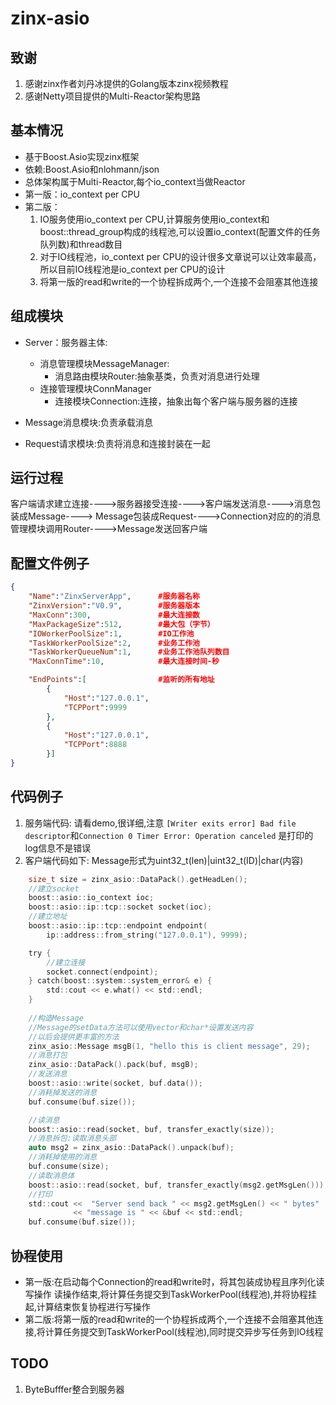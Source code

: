 # zinx-asio

## 致谢

1. 感谢zinx作者刘丹冰提供的Golang版本zinx视频教程
2. 感谢Netty项目提供的Multi-Reactor架构思路

## 基本情况
+ 基于Boost.Asio实现zinx框架
+ 依赖:Boost.Asio和nlohmann/json
+ 总体架构属于Multi-Reactor,每个io_context当做Reactor
+ 第一版：io_context per CPU
+ 第二版：
	1. IO服务使用io_context per CPU,计算服务使用io_context和boost::thread_group构成的线程池,可以设置io_context(配置文件的任务队列数)和thread数目 
    2. 对于IO线程池，io_context per CPU的设计很多文章说可以让效率最高，所以目前IO线程池是io_context per CPU的设计
	3. 将第一版的read和write的一个协程拆成两个,一个连接不会阻塞其他连接

## 组成模块                    
+ Server：服务器主体:
	+ 消息管理模块MessageManager:
		+ 消息路由模块Router:抽象基类，负责对消息进行处理
	+ 连接管理模块ConnManager
		+ 连接模块Connection:连接，抽象出每个客户端与服务器的连接

+ Message消息模块:负责承载消息
+ Request请求模块:负责将消息和连接封装在一起

## 运行过程
客户端请求建立连接---->服务器接受连接---->客户端发送消息---->消息包装成Message---->
Message包装成Request---->Connection对应的的消息管理模块调用Router---->Message发送回客户端

## 配置文件例子

```json
{
	"Name":"ZinxServerApp",      #服务器名称
	"ZinxVersion":"V0.9",        #服务器版本
	"MaxConn":300,               #最大连接数
	"MaxPackageSize":512,        #最大包（字节）
	"IOWorkerPoolSize":1,        #IO工作池
	"TaskWorkerPoolSize":2,      #业务工作池
	"TaskWorkerQueueNum":1,      #业务工作池队列数目
	"MaxConnTime":10,            #最大连接时间-秒

	"EndPoints":[                #监听的所有地址
		{
			"Host":"127.0.0.1",
			"TCPPort":9999
		},
		{
			"Host":"127.0.0.1",
			"TCPPort":8888
		}]
}
```

## 代码例子

1. 服务端代码:
请看demo,很详细,注意
`[Writer exits error] Bad file descriptor`和`Connection 0 Timer Error: Operation canceled`
是打印的log信息不是错误 
2. 客户端代码如下:
Message形式为uint32_t(len)|uint32_t(ID)|char(内容)

```c
    size_t size = zinx_asio::DataPack().getHeadLen();
	//建立socket
	boost::asio::io_context ioc;
	boost::asio::ip::tcp::socket socket(ioc);
	//建立地址
    boost::asio::ip::tcp::endpoint endpoint(
        ip::address::from_string("127.0.0.1"), 9999);

    try {
		//建立连接
        socket.connect(endpoint);
    } catch(boost::system::system_error& e) {
        std::cout << e.what() << std::endl;
    }
	
	//构造Message
	//Message的setData方法可以使用vector和char*设置发送内容
	//以后会提供更丰富的方法
	zinx_asio::Message msgB(1, "hello this is client message", 29);
	//消息打包
	zinx_asio::DataPack().pack(buf, msgB);
	//发送消息
	boost::asio::write(socket, buf.data());
	//消耗掉发送的消息
	buf.consume(buf.size());

	//读消息
    boost::asio::read(socket, buf, transfer_exactly(size));
	//消息拆包:读取消息头部
    auto msg2 = zinx_asio::DataPack().unpack(buf);
	//消耗掉使用的消息
    buf.consume(size);
	//读取消息体
    boost::asio::read(socket, buf, transfer_exactly(msg2.getMsgLen()));
	//打印
    std::cout <<  "Server send back " << msg2.getMsgLen() << " bytes"
              << "message is " << &buf << std::endl;
    buf.consume(buf.size());
```

## 协程使用

+ 第一版:在启动每个Connection的read和write时，将其包装成协程且序列化读写操作
读操作结束,将计算任务提交到TaskWorkerPool(线程池),并将协程挂起,计算结束恢复协程进行写操作
+ 第二版:将第一版的read和write的一个协程拆成两个,一个连接不会阻塞其他连接,将计算任务提交到TaskWorkerPool(线程池),同时提交异步写任务到IO线程

## TODO

1. ByteBufffer整合到服务器
